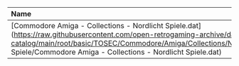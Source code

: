 |Name|Size|
|:---|---:|
|[Commodore Amiga - Collections - Nordlicht Spiele.dat](https://raw.githubusercontent.com/open-retrogaming-archive/dat-catalog/main/root/basic/TOSEC/Commodore/Amiga/Collections/Nordlicht Spiele/Commodore Amiga - Collections - Nordlicht Spiele.dat)|120978|
